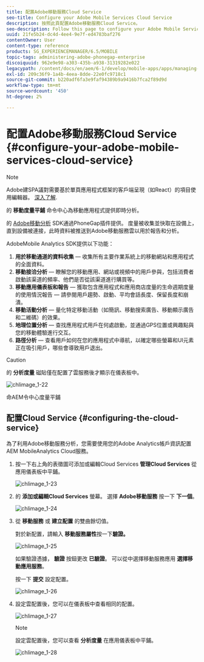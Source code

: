 ```yaml
---
title: 配置Adobe移動服務Cloud Service
seo-title: Configure your Adobe Mobile Services Cloud Service
description: 按照此頁配置Adobe移動服務Cloud Service。
seo-description: Follow this page to configure your Adobe Mobile Services Cloud Service.
uuid: 21fe5b24-dc4d-4ee4-9e7f-ed4783baf276
contentOwner: User
content-type: reference
products: SG_EXPERIENCEMANAGER/6.5/MOBILE
topic-tags: administering-adobe-phonegap-enterprise
discoiquuid: 962e9e98-a303-435b-a938-31319282e022
legacypath: /content/docs/en/aem/6-1/develop/mobile-apps/apps/managing-aem-mobile-apps/configure-your-adobe-phonegap-build-cloud-service1
exl-id: 209c36f9-1a4b-4eea-8dde-22e0fc9718c1
source-git-commit: b220adf6fa3e9faf94389b9a9416b7fca2f89d9d
workflow-type: tm+mt
source-wordcount: '450'
ht-degree: 2%

---
```


# 配置Adobe移動服務Cloud Service {#configure-your-adobe-mobile-services-cloud-service}

>[!NOTE]
>
>Adobe建SPA議對需要基於單頁應用程式框架的客戶端呈現（如React）的項目使用編輯器。 [深入了解](/help/sites-developing/spa-overview.md).

的 **移動度量平鋪** 命令中心為移動應用程式提供即時分析。

的 [Adobe移動分析](https://www.adobe.com/ca/solutions/digital-analytics/mobile-web-apps-analytics.html) SDK通過PhoneGap插件提供。 度量被收集並快取在設備上，直到設備被連接，此時資料被推送到Adobe移動服務雲以用於報告和分析。

AdobeMobile Analytics SDK提供以下功能：

1. **用於移動通道的資料收集**  — 收集所有主要作業系統上的移動網站和應用程式的全面資料。
1. **移動接洽分析**  — 瞭解您的移動應用、網站或視頻中的用戶參與，包括消費者啟動該渠道的頻率、他們是否從該渠道進行購買等。
1. **移動應用儀表板和報告**  — 獲取包含應用程式和應用商店度量的生命週期度量的使用情況報告 — 請參閱用戶趨勢、啟動、平均會話長度、保留長度和崩潰。
1. **移動活動分析**  — 量化特定移動活動（如簡訊、移動搜索廣告、移動顯示廣告和二維碼）的效果。
1. **地理位置分析**  — 查找應用程式用戶在何處啟動，並通過GPS位置或興趣點與您的移動體驗進行交互。
1. **路徑分析**  — 查看用戶如何在您的應用程式中導航，以確定哪些螢幕和UI元素正在吸引用戶，哪些會導致用戶退出。

>[!CAUTION]
>
>的 **分析度量** 磁貼僅在配置了雲服務後才顯示在儀表板中。

![chlimage_1-22](assets/chlimage_1-22.png)

命AEM令中心度量平鋪

## 配置Cloud Service {#configuring-the-cloud-service}

為了利用Adobe移動服務分析，您需要使用您的Adobe Analytics帳戶資訊配置AEM MobileAnalytics Cloud服務。

1. 按一下右上角的表徵圖可添加或編輯Cloud Services **管理Cloud Services** 從應用儀表板中平鋪。

   ![chlimage_1-23](assets/chlimage_1-23.png)

1. 的 **添加或編輯Cloud Services** 螢幕。 選擇 **Adobe移動服務** 按一下 **下一個**。

   ![chlimage_1-24](assets/chlimage_1-24.png)

1. 從 **移動服務** 或 **建立配置** 的雙曲餘切值。

   對於新配置，請輸入 **移動服務屬性**&#x200B;按一下&#x200B;**驗證。**

   ![chlimage_1-25](assets/chlimage_1-25.png)

   如果驗證憑據， **驗證** 按鈕更改 **已驗證**。 可以從中選擇移動服務應用 **選擇移動應用服務**。

   按一下 **提交** 設定配置。

   ![chlimage_1-26](assets/chlimage_1-26.png)

1. 設定雲配置後，您可以在儀表板中查看相同的配置。

   ![chlimage_1-27](assets/chlimage_1-27.png)

   >[!NOTE]
   >
   >設定雲配置後，您可以查看 **分析度量** 在應用儀表板中平鋪。

   ![chlimage_1-28](assets/chlimage_1-28.png)
